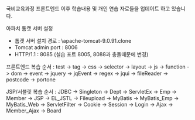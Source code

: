 국비교육과정 프론트엔드 이후 학습내용 및 개인 연습 자료들을 업데이트 하고 있습니다.

아파치 톰캣 서버 설정
- 톰캣 서버 설치 경로 : \apache-tomcat-9.0.91.clone
- Tomcat admin port : 8006
- HTTP/1.1 : 8085
(실습 포트 8005, 8088과 충돌때문에 변경)

프론트엔드 복습 순서 : test -> tag -> css -> selector -> layout -> js -> function -> dom -> event -> jquery -> jqEvent -> regex -> jqui -> fileReader -> postcode -> portone

JSP/서블릿 복습 순서 : JDBC -> Singleton -> Dept -> ServletEx -> Emp -> Member -> JSP -> EL_JSTL -> Fileupload -> MyBatis -> MyBatis_Emp -> MyBatis_Web -> ServletFilter -> Cookie -> Session -> Login -> Ajax -> Member_Ajax -> Board
